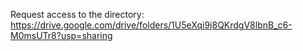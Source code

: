 Request access to the directory: https://drive.google.com/drive/folders/1U5eXqi9j8QKrdgV8lbnB_c6-M0msUTr8?usp=sharing 
